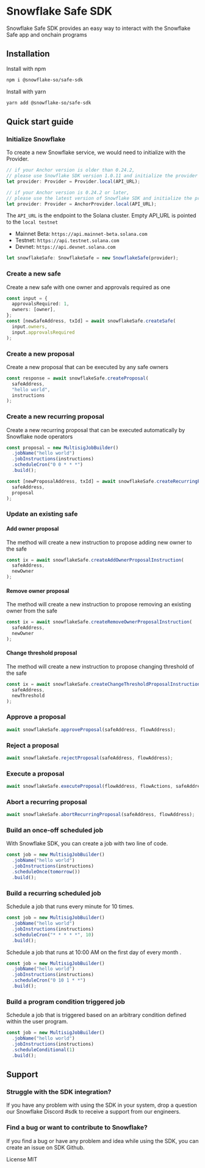 # Snowflake Safe SDK

Snowflake Safe SDK provides an easy way to interact with the Snowflake Safe app and onchain programs

## Installation

Install with npm

```bash
npm i @snowflake-so/safe-sdk
```

Install with yarn

```bash
yarn add @snowflake-so/safe-sdk
```

## Quick start guide

### Initialize Snowflake

To create a new Snowflake service, we would need to initialize with the Provider.

```typescript
// if your Anchor version is older than 0.24.2,
// please use Snowflake SDK version 1.0.11 and initialize the provider as below
let provider: Provider = Provider.local(API_URL);

// if your Anchor version is 0.24.2 or later,
// please use the latest version of Snowflake SDK and initialize the provider as below
let provider: Provider = AnchorProvider.local(API_URL);
```

The `API_URL` is the endpoint to the Solana cluster. Empty API_URL is pointed to the `local testnet`

- Mainnet Beta: `https://api.mainnet-beta.solana.com`
- Testnet: `https://api.testnet.solana.com`
- Devnet: `https://api.devnet.solana.com`

```typescript
let snowflakeSafe: SnowflakeSafe = new SnowflakeSafe(provider);
```

### Create a new safe

Create a new safe with one owner and approvals required as one

```typescript
const input = {
  approvalsRequired: 1,
  owners: [owner],
};
const [newSafeAddress, txId] = await snowflakeSafe.createSafe(
  input.owners,
  input.approvalsRequired
);
```

### Create a new proposal

Create a new proposal that can be executed by any safe owners

```typescript
const response = await snowflakeSafe.createProposal(
  safeAddress,
  "hello world",
  instructions
);
```

### Create a new recurring proposal

Create a new recurring proposal that can be executed automatically by Snowflake node operators

```typescript
const proposal = new MultisigJobBuilder()
  .jobName("hello world")
  .jobInstructions(instructions)
  .scheduleCron("0 0 * * *")
  .build();

const [newProposalAddress, txId] = await snowflakeSafe.createRecurringProposal(
  safeAddress,
  proposal
);
```

### Update an existing safe

#### Add owner proposal

The method will create a new instruction to propose adding new owner to the safe

```typescript
const ix = await snowflakeSafe.createAddOwnerProposalInstruction(
  safeAddress,
  newOwner
);
```

#### Remove owner proposal

The method will create a new instruction to propose removing an existing owner from the safe

```typescript
const ix = await snowflakeSafe.createRemoveOwnerProposalInstruction(
  safeAddress,
  newOwner
);
```

#### Change threshold proposal

The method will create a new instruction to propose changing threshold of the safe

```typescript
const ix = await snowflakeSafe.createChangeThresholdProposalInstruction(
  safeAddress,
  newThreshold
);
```

### Approve a proposal

```typescript
await snowflakeSafe.approveProposal(safeAddress, flowAddress);
```

### Reject a proposal

```typescript
await snowflakeSafe.rejectProposal(safeAddress, flowAddress);
```

### Execute a proposal

```typescript
await snowflakeSafe.executeProposal(flowAddress, flowActions, safeAddress);
```

### Abort a recurring proposal

```typescript
await snowflakeSafe.abortRecurringProposal(safeAddress, flowAddress);
```

### Build an once-off scheduled job

With Snowflake SDK, you can create a job with two line of code.

```typescript
const job = new MultisigJobBuilder()
  .jobName("hello world")
  .jobInstructions(instructions)
  .scheduleOnce(tomorrow())
  .build();
```

### Build a recurring scheduled job

Schedule a job that runs every minute for 10 times.

```typescript
const job = new MultisigJobBuilder()
  .jobName("hello world")
  .jobInstructions(instructions)
  .scheduleCron("* * * * *", 10)
  .build();
```

Schedule a job that runs at 10:00 AM on the first day of every month .

```typescript
const job = new MultisigJobBuilder()
  .jobName("hello world")
  .jobInstructions(instructions)
  .scheduleCron("0 10 1 * *")
  .build();
```

### Build a program condition triggered job

Schedule a job that is triggered based on an arbitrary condition defined within the user program.

```typescript
const job = new MultisigJobBuilder()
  .jobName("hello world")
  .jobInstructions(instructions)
  .scheduleConditional(1)
  .build();
```

## Support

### Struggle with the SDK integration?

If you have any problem with using the SDK in your system, drop a question our Snowflake Discord #sdk to receive a support from our engineers.

### Find a bug or want to contribute to Snowflake?

If you find a bug or have any problem and idea while using the SDK, you can create an issue on SDK Github.

License
MIT
